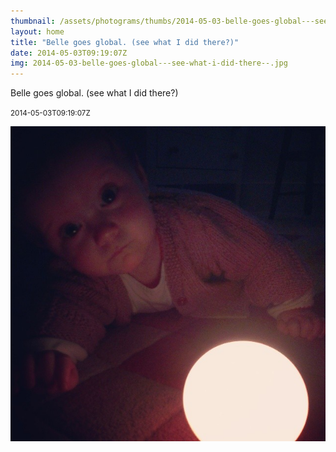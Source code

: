 ```yaml
---
thumbnail: /assets/photograms/thumbs/2014-05-03-belle-goes-global---see-what-i-did-there--.jpg
layout: home
title: "Belle goes global. (see what I did there?)"
date: 2014-05-03T09:19:07Z
img: 2014-05-03-belle-goes-global---see-what-i-did-there--.jpg
---
```


Belle goes global. (see what I did there?)

<small>2014-05-03T09:19:07Z</small>

![Belle goes global. (see what I did there?)](2014-05-03-belle-goes-global---see-what-i-did-there--.jpg)
